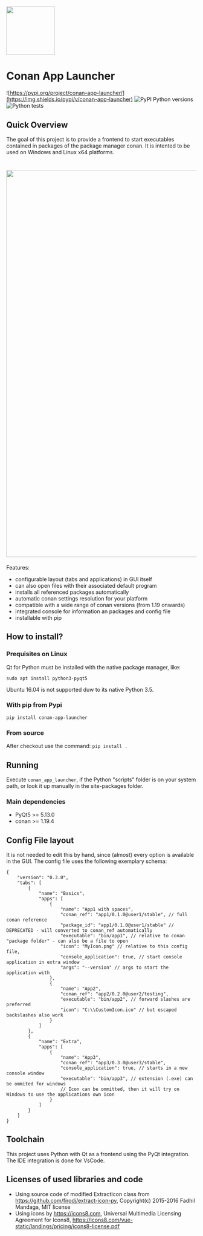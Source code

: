 # <img src="https://raw.githubusercontent.com/goszpeti/conan_app_launcher/master/src/conan_app_launcher/assets/icons/icon.ico" width="128">

# Conan App Launcher

![https://pypi.org/project/conan-app-launcher/](https://img.shields.io/pypi/v/conan-app-launcher)
![PyPI Python versions](https://img.shields.io/pypi/pyversions/conan-app-launcher)
![Python tests](https://github.com/goszpeti/conan_app_launcher/workflows/Python%20tests/badge.svg)


## Quick Overview

The goal of this project is to provide a frontend to start executables contained in packages of the package manager conan. It is intented to be used on Windows and Linux x64 platforms.


# <img src="https://raw.githubusercontent.com/goszpeti/conan_app_launcher/master/doc/screenshot.png" width="1024">

Features:
- configurable layout (tabs and applications) in GUI itself
- can also open files with their associated default program
- installs all referenced packages automatically
- automatic conan settings resolution for your platform
- compatible with a wide range of conan versions (from 1.19 onwards)
- integrated console for information an packages and config file
- installable with pip

## How to install?

### Prequisites on Linux
Qt for Python must be installed with the native package manager, like:

    sudo apt install python3-pyqt5

Ubuntu 16.04 is not supported duw to its native Python 3.5.

### With pip from Pypi
`pip install conan-app-launcher`

### From source

After checkout use the command:
`pip install .`

## Running
Execute `conan_app_launcher`, if the Python "scripts" folder is on your system path, or look it up manually in the site-packages folder.

### Main dependencies

* PyQt5 >= 5.13.0 
* conan >= 1.19.4

## Config File layout

It is not needed to edit this by hand, since (almost) every option is available in the GUI.
The config file uses the following exemplary schema:

    {
        "version": "0.3.0",
        "tabs": [
            {
                "name": "Basics",
                "apps": [
                    {
                        "name": "App1 with spaces", 
                        "conan_ref": "app1/0.1.0@user1/stable", // full conan reference
                        "package_id": "app1/0.1.0@user1/stable" // DEPRECATED - will converted to conan_ref automatically
                        "executable": "bin/app1", // relative to conan "package folder" - can also be a file to open
                        "icon": "MyIcon.png" // relative to this config file,
                        "console_application": true, // start console application in extra window
                        "args": "--version" // args to start the application with
                    },
                    {
                        "name": "App2",
                        "conan_ref": "app2/0.2.0@user2/testing",
                        "executable": "bin/app2", // forward slashes are preferred
                        "icon": "C:\\CustomIcon.ico" // but escaped backslashes also work
                    }
                ]
            },
            {
                "name": "Extra",
                "apps": [
                    {
                        "name": "App3",
                        "conan_ref": "app3/0.3.0@user3/stable",
                        "console_application": true, // starts in a new console window
                        "executable": "bin/app3", // extension (.exe) can be ommited for windows
                        // Icon can be ommitted, then it will try on Windows to use the applications own icon
                    }
                ]
            }
        ]
    }

## Toolchain

This project uses Python with Qt as a frontend using the PyQt integration.
The IDE integration is done for VsCode.


## Licenses of used libraries and code

* Using source code of modified ExtractIcon class from https://github.com/firodj/extract-icon-py, Copyright(c) 2015-2016 Fadhil Mandaga, MIT license
* Using icons by https://icons8.com, Universal Multimedia Licensing
Agreement for Icons8, https://icons8.com/vue-static/landings/pricing/icons8-license.pdf

